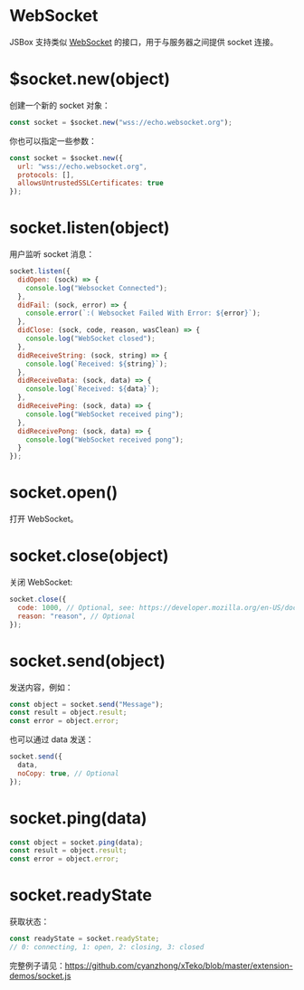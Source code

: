 # WebSocket

JSBox 支持类似 [WebSocket](https://developer.mozilla.org/en-US/docs/Web/API/WebSockets_API) 的接口，用于与服务器之间提供 socket 连接。

# $socket.new(object)

创建一个新的 socket 对象：

```js
const socket = $socket.new("wss://echo.websocket.org");
```

你也可以指定一些参数：

```js
const socket = $socket.new({
  url: "wss://echo.websocket.org",
  protocols: [],
  allowsUntrustedSSLCertificates: true
});
```

# socket.listen(object)

用户监听 socket 消息：

```js
socket.listen({
  didOpen: (sock) => {
    console.log("Websocket Connected");
  },
  didFail: (sock, error) => {
    console.error(`:( Websocket Failed With Error: ${error}`);
  },
  didClose: (sock, code, reason, wasClean) => {
    console.log("WebSocket closed");
  },
  didReceiveString: (sock, string) => {
    console.log(`Received: ${string}`);
  },
  didReceiveData: (sock, data) => {
    console.log(`Received: ${data}`);
  },
  didReceivePing: (sock, data) => {
    console.log("WebSocket received ping");
  },
  didReceivePong: (sock, data) => {
    console.log("WebSocket received pong");
  }
});
```

# socket.open()

打开 WebSocket。

# socket.close(object)

关闭 WebSocket:

```js
socket.close({
  code: 1000, // Optional, see: https://developer.mozilla.org/en-US/docs/Web/API/CloseEvent
  reason: "reason", // Optional
});
```

# socket.send(object)

发送内容，例如：

```js
const object = socket.send("Message");
const result = object.result;
const error = object.error;
```

也可以通过 data 发送：

```js
socket.send({
  data,
  noCopy: true, // Optional
});
```

# socket.ping(data)

```js
const object = socket.ping(data);
const result = object.result;
const error = object.error;
```

# socket.readyState

获取状态：

```js
const readyState = socket.readyState;
// 0: connecting, 1: open, 2: closing, 3: closed
```

完整例子请见：https://github.com/cyanzhong/xTeko/blob/master/extension-demos/socket.js